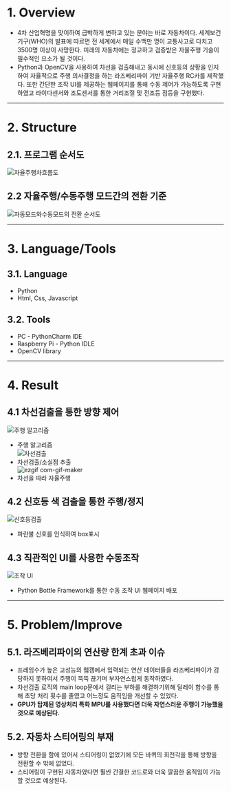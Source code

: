 
# 1. Overview
* 4차 산업혁명을 맞이하여 급박하게 변하고 있는 분야는 바로 자동차이다. 세계보건기구(WHO)의 발표에 따르면 전 세계에서 매일 수백만 명이 교통사고로 다치고 3500명 이상이 사망한다. 미래의 자동차에는 정교하고 검증받은 자율주행 기술이 필수적인 요소가 될 것이다.   
* Python과 OpenCV을 사용하여 차선을 검출해내고 동시에 신호등의 상황을 인지하여 자율적으로 주행 의사결정을 하는 라즈베리파이 기반 자율주행 RC카를 제작했다. 또한 간단한 조작 UI를 제공하는 웹페이지를 통해 수동 제어가 가능하도록 구현하였고 라이다센서와 조도센서를 통한 거리조절 및 전조등 점등을 구현했다.
****
# 2. Structure
## 2.1. 프로그램 순서도
![자율주행차흐름도](https://user-images.githubusercontent.com/52540882/116738808-e2c8e900-aa2d-11eb-9172-7974a5c039d8.PNG)


## 2.2 자율주행/수동주행 모드간의 전환 기준
![자동모드와수동모드의 전환 순서도](https://user-images.githubusercontent.com/52540882/116740536-202e7600-aa30-11eb-9e55-5841b43a6e7b.PNG)


****
# 3. Language/Tools
## 3.1. Language
* Python
* Html, Css, Javascript
## 3.2. Tools
* PC - PythonCharm IDE
* Raspberry Pi - Python IDLE
* OpenCV library
****
# 4. Result
## 4.1 차선검출을 통한 방향 제어
![주행 알고리즘](https://user-images.githubusercontent.com/52540882/116739838-2112d800-aa2f-11eb-9afd-f58211392558.PNG)   
* 주행 알고리즘         
![차선검출](https://user-images.githubusercontent.com/52540882/116739461-ae096180-aa2e-11eb-84eb-50b906ef0d3b.gif)   
* 차선검출/소실점 추출            
![ezgif com-gif-maker](https://user-images.githubusercontent.com/52540882/116738951-1572e180-aa2e-11eb-8c3c-3c9cb2ea5c9a.gif)    
* 차선을 따라 자율주행   

## 4.2 신호등 색 검출을 통한 주행/정지
![신호등검출](https://user-images.githubusercontent.com/52540882/116740082-764ee980-aa2f-11eb-8cf9-b76617fbe19d.png)   
* 파란불 신호를 인식하여 box표시
 
## 4.3 직관적인 UI를 사용한 수동조작
![조작 UI](https://user-images.githubusercontent.com/52540882/116739074-3804fa80-aa2e-11eb-9a94-ecd8fa78f98e.jpg)
* Python Bottle Framework를 통한 수동 조작 UI 웹페이지 배포
****
# 5. Problem/Improve
## 5.1. 라즈베리파이의 연산량 한계 초과 이슈
* 프레임수가 높은 고성능의 웹캠에서 입력되는 연산 데이터들을 라즈베리파이가 감당하지 못하여서 주행이 뚝뚝 끊기며 부자연스럽게 동작하였다.
* 차선검출 로직의 main loop문에서 걸리는 부하를 해결하기위해 딜레이 함수를 통해 초당 처리 횟수를 줄였고 어느정도 움직임을 개선할 수 있었다.
* **GPU가 탑제된 영상처리 특화 MPU를 사용했다면 더욱 자연스러운 주행이 가능했을 것으로 예상된다.**

## 5.2. 자동차 스티어링의 부재
* 방향 전환을 함에 있어서 스티어링이 없었기에 모든 바퀴의 회전각을 통해 방향을 전환할 수 밖에 없었다.
* 스티어링이 구현된 자동차였다면 훨씬 간결한 코드로와 더욱 깔끔한 움직임이 가능할 것으로 예상된다.

